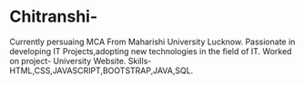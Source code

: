 # Chitranshi-
Currently persuaing MCA 
From Maharishi University Lucknow.
Passionate in developing IT Projects,adopting new technologies in the field of IT.
Worked on project- University Website.
Skills-HTML,CSS,JAVASCRIPT,BOOTSTRAP,JAVA,SQL.

